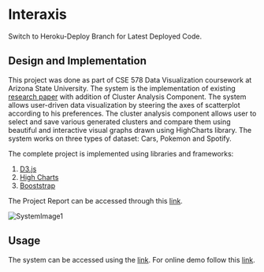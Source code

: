 # Interaxis

Switch to Heroku-Deploy Branch for Latest Deployed Code.

## Design and Implementation

This project was done as part of CSE 578 Data Visualization coursework at Arizona State University. 
The system is the implementation of existing [research paper](http://ieeexplore.ieee.org/document/7192671/) with addition of Cluster Analysis Component. The system allows user-driven data visualization by steering the axes of scatterplot according to his preferences.
The cluster analysis component allows user to select and save various generated clusters and compare them using beautiful and 
interactive visual graphs drawn using HighCharts library.
The system works on three types of dataset: Cars, Pokemon and Spotify.

The complete project is implemented using libraries and frameworks:
1. [D3.js](https://d3js.org/)
2. [High Charts](https://www.highcharts.com/)
3. [Booststrap](https://getbootstrap.com/)

The Project Report can be accessed through this [link](https://drive.google.com/open?id=15kcNiUYeeqYGxq_OS2OYGPYt7CCdBEht).

![SystemImage1](https://drive.google.com/uc?export=view&id=1n-4KXUMSX5pROa84XMYR08zhvRJZ_yTu)

## Usage

The system can be accessed using the [link](https://vast-falls-22865.herokuapp.com/).
For online demo follow this [link](https://www.youtube.com/watch?v=6cm3xBokBLg&t).
